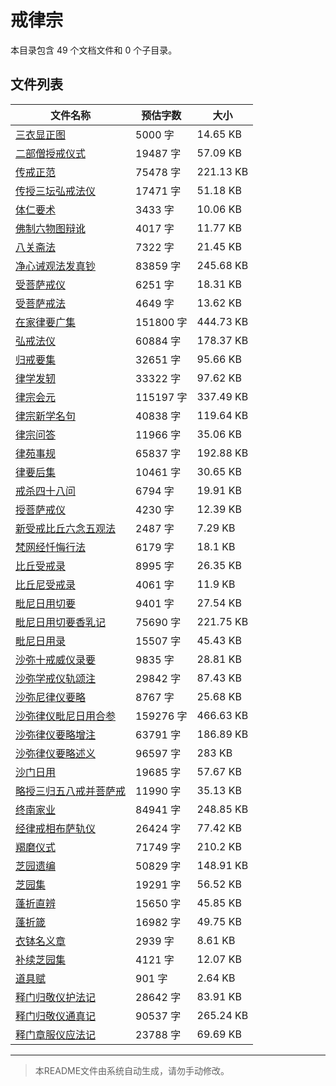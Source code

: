 # 戒律宗

本目录包含 49 个文档文件和 0 个子目录。

## 文件列表

| 文件名称 | 预估字数 | 大小 |
|---------|---------|------|
| [三衣显正图](佛藏/续藏经/中国撰述/诸宗著述部/戒律宗/三衣显正图.md) | 5000 字 | 14.65 KB |
| [二部僧授戒仪式](佛藏/续藏经/中国撰述/诸宗著述部/戒律宗/二部僧授戒仪式.md) | 19487 字 | 57.09 KB |
| [传戒正范](佛藏/续藏经/中国撰述/诸宗著述部/戒律宗/传戒正范.md) | 75478 字 | 221.13 KB |
| [传授三坛弘戒法仪](佛藏/续藏经/中国撰述/诸宗著述部/戒律宗/传授三坛弘戒法仪.md) | 17471 字 | 51.18 KB |
| [体仁要术](佛藏/续藏经/中国撰述/诸宗著述部/戒律宗/体仁要术.md) | 3433 字 | 10.06 KB |
| [佛制六物图辩讹](佛藏/续藏经/中国撰述/诸宗著述部/戒律宗/佛制六物图辩讹.md) | 4017 字 | 11.77 KB |
| [八关斋法](佛藏/续藏经/中国撰述/诸宗著述部/戒律宗/八关斋法.md) | 7322 字 | 21.45 KB |
| [净心诫观法发真钞](佛藏/续藏经/中国撰述/诸宗著述部/戒律宗/净心诫观法发真钞.md) | 83859 字 | 245.68 KB |
| [受菩萨戒仪](佛藏/续藏经/中国撰述/诸宗著述部/戒律宗/受菩萨戒仪.md) | 6251 字 | 18.31 KB |
| [受菩萨戒法](佛藏/续藏经/中国撰述/诸宗著述部/戒律宗/受菩萨戒法.md) | 4649 字 | 13.62 KB |
| [在家律要广集](佛藏/续藏经/中国撰述/诸宗著述部/戒律宗/在家律要广集.md) | 151800 字 | 444.73 KB |
| [弘戒法仪](佛藏/续藏经/中国撰述/诸宗著述部/戒律宗/弘戒法仪.md) | 60884 字 | 178.37 KB |
| [归戒要集](佛藏/续藏经/中国撰述/诸宗著述部/戒律宗/归戒要集.md) | 32651 字 | 95.66 KB |
| [律学发轫](佛藏/续藏经/中国撰述/诸宗著述部/戒律宗/律学发轫.md) | 33322 字 | 97.62 KB |
| [律宗会元](佛藏/续藏经/中国撰述/诸宗著述部/戒律宗/律宗会元.md) | 115197 字 | 337.49 KB |
| [律宗新学名句](佛藏/续藏经/中国撰述/诸宗著述部/戒律宗/律宗新学名句.md) | 40838 字 | 119.64 KB |
| [律宗问答](佛藏/续藏经/中国撰述/诸宗著述部/戒律宗/律宗问答.md) | 11966 字 | 35.06 KB |
| [律苑事规](佛藏/续藏经/中国撰述/诸宗著述部/戒律宗/律苑事规.md) | 65837 字 | 192.88 KB |
| [律要后集](佛藏/续藏经/中国撰述/诸宗著述部/戒律宗/律要后集.md) | 10461 字 | 30.65 KB |
| [戒杀四十八问](佛藏/续藏经/中国撰述/诸宗著述部/戒律宗/戒杀四十八问.md) | 6794 字 | 19.91 KB |
| [授菩萨戒仪](佛藏/续藏经/中国撰述/诸宗著述部/戒律宗/授菩萨戒仪.md) | 4230 字 | 12.39 KB |
| [新受戒比丘六念五观法](佛藏/续藏经/中国撰述/诸宗著述部/戒律宗/新受戒比丘六念五观法.md) | 2487 字 | 7.29 KB |
| [梵网经忏悔行法](佛藏/续藏经/中国撰述/诸宗著述部/戒律宗/梵网经忏悔行法.md) | 6179 字 | 18.1 KB |
| [比丘受戒录](佛藏/续藏经/中国撰述/诸宗著述部/戒律宗/比丘受戒录.md) | 8995 字 | 26.35 KB |
| [比丘尼受戒录](佛藏/续藏经/中国撰述/诸宗著述部/戒律宗/比丘尼受戒录.md) | 4061 字 | 11.9 KB |
| [毗尼日用切要](佛藏/续藏经/中国撰述/诸宗著述部/戒律宗/毗尼日用切要.md) | 9401 字 | 27.54 KB |
| [毗尼日用切要香乳记](佛藏/续藏经/中国撰述/诸宗著述部/戒律宗/毗尼日用切要香乳记.md) | 75690 字 | 221.75 KB |
| [毗尼日用录](佛藏/续藏经/中国撰述/诸宗著述部/戒律宗/毗尼日用录.md) | 15507 字 | 45.43 KB |
| [沙弥十戒威仪录要](佛藏/续藏经/中国撰述/诸宗著述部/戒律宗/沙弥十戒威仪录要.md) | 9835 字 | 28.81 KB |
| [沙弥学戒仪轨颂注](佛藏/续藏经/中国撰述/诸宗著述部/戒律宗/沙弥学戒仪轨颂注.md) | 29842 字 | 87.43 KB |
| [沙弥尼律仪要略](佛藏/续藏经/中国撰述/诸宗著述部/戒律宗/沙弥尼律仪要略.md) | 8767 字 | 25.68 KB |
| [沙弥律仪毗尼日用合参](佛藏/续藏经/中国撰述/诸宗著述部/戒律宗/沙弥律仪毗尼日用合参.md) | 159276 字 | 466.63 KB |
| [沙弥律仪要略增注](佛藏/续藏经/中国撰述/诸宗著述部/戒律宗/沙弥律仪要略增注.md) | 63791 字 | 186.89 KB |
| [沙弥律仪要略述义](佛藏/续藏经/中国撰述/诸宗著述部/戒律宗/沙弥律仪要略述义.md) | 96597 字 | 283 KB |
| [沙门日用](佛藏/续藏经/中国撰述/诸宗著述部/戒律宗/沙门日用.md) | 19685 字 | 57.67 KB |
| [略授三归五八戒并菩萨戒](佛藏/续藏经/中国撰述/诸宗著述部/戒律宗/略授三归五八戒并菩萨戒.md) | 11990 字 | 35.13 KB |
| [终南家业](佛藏/续藏经/中国撰述/诸宗著述部/戒律宗/终南家业.md) | 84941 字 | 248.85 KB |
| [经律戒相布萨轨仪](佛藏/续藏经/中国撰述/诸宗著述部/戒律宗/经律戒相布萨轨仪.md) | 26424 字 | 77.42 KB |
| [羯磨仪式](佛藏/续藏经/中国撰述/诸宗著述部/戒律宗/羯磨仪式.md) | 71749 字 | 210.2 KB |
| [芝园遗编](佛藏/续藏经/中国撰述/诸宗著述部/戒律宗/芝园遗编.md) | 50829 字 | 148.91 KB |
| [芝园集](佛藏/续藏经/中国撰述/诸宗著述部/戒律宗/芝园集.md) | 19291 字 | 56.52 KB |
| [蓬折直辨](佛藏/续藏经/中国撰述/诸宗著述部/戒律宗/蓬折直辨.md) | 15650 字 | 45.85 KB |
| [蓬折箴](佛藏/续藏经/中国撰述/诸宗著述部/戒律宗/蓬折箴.md) | 16982 字 | 49.75 KB |
| [衣钵名义章](佛藏/续藏经/中国撰述/诸宗著述部/戒律宗/衣钵名义章.md) | 2939 字 | 8.61 KB |
| [补续芝园集](佛藏/续藏经/中国撰述/诸宗著述部/戒律宗/补续芝园集.md) | 4121 字 | 12.07 KB |
| [道具赋](佛藏/续藏经/中国撰述/诸宗著述部/戒律宗/道具赋.md) | 901 字 | 2.64 KB |
| [释门归敬仪护法记](佛藏/续藏经/中国撰述/诸宗著述部/戒律宗/释门归敬仪护法记.md) | 28642 字 | 83.91 KB |
| [释门归敬仪通真记](佛藏/续藏经/中国撰述/诸宗著述部/戒律宗/释门归敬仪通真记.md) | 90537 字 | 265.24 KB |
| [释门章服仪应法记](佛藏/续藏经/中国撰述/诸宗著述部/戒律宗/释门章服仪应法记.md) | 23788 字 | 69.69 KB |

---

> 本README文件由系统自动生成，请勿手动修改。
